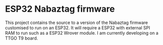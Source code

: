 # ESP32 Nabaztag firmware

This project contains the source to a version of the Nabaztag firmware customised to run on an ESP32.
It will require a ESP32 with external SPI RAM to run such as a ESP32 Wrover module. I am currently developing on a TTGO T9 board.
